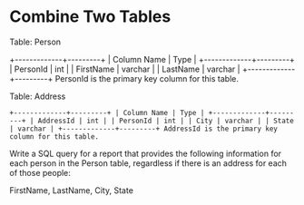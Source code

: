 # Combine Two Tables

Table: Person

+-------------+---------+
| Column Name | Type |
+-------------+---------+
| PersonId | int |
| FirstName | varchar |
| LastName | varchar |
+-------------+---------+
PersonId is the primary key column for this table.

Table: Address

`+-------------+---------+ | Column Name | Type | +-------------+---------+ | AddressId | int | | PersonId | int | | City | varchar | | State | varchar | +-------------+---------+ AddressId is the primary key column for this table.`

Write a SQL query for a report that provides the following information for each person in the Person table, regardless if there is an address for each of those people:

FirstName, LastName, City, State
